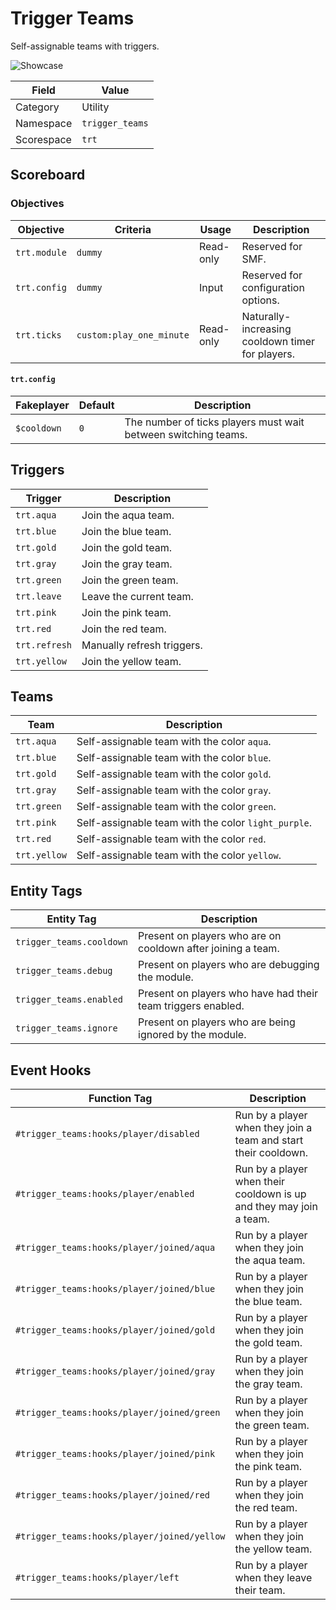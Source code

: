 # Trigger Teams
Self-assignable teams with triggers.

![Showcase](https://i.imgur.com/05RE6ET.png)

Field       | Value
----------- | -----
Category    | Utility
Namespace   | `trigger_teams`
Scorespace  | `trt`

## Scoreboard
### Objectives
Objective     | Criteria                  | Usage     | Description
------------- | ------------------------- | --------- | -----------
`trt.module`  | `dummy`                   | Read-only | Reserved for SMF.
`trt.config`  | `dummy`                   | Input     | Reserved for configuration options.
`trt.ticks`   | `custom:play_one_minute`  | Read-only | Naturally-increasing cooldown timer for players.

#### `trt.config`
Fakeplayer  | Default | Description
----------- | ------- | -----------
`$cooldown` | `0`     | The number of ticks players must wait between switching teams.

## Triggers
Trigger       | Description
------------- | -----------
`trt.aqua`    | Join the aqua team.
`trt.blue`    | Join the blue team.
`trt.gold`    | Join the gold team.
`trt.gray`    | Join the gray team.
`trt.green`   | Join the green team.
`trt.leave`   | Leave the current team.
`trt.pink`    | Join the pink team.
`trt.red`     | Join the red team.
`trt.refresh` | Manually refresh triggers.
`trt.yellow`  | Join the yellow team.

## Teams
Team          | Description
------------- | -----------
`trt.aqua`    | Self-assignable team with the color `aqua`.
`trt.blue`    | Self-assignable team with the color `blue`.
`trt.gold`    | Self-assignable team with the color `gold`.
`trt.gray`    | Self-assignable team with the color `gray`.
`trt.green`   | Self-assignable team with the color `green`.
`trt.pink`    | Self-assignable team with the color `light_purple`.
`trt.red`     | Self-assignable team with the color `red`.
`trt.yellow`  | Self-assignable team with the color `yellow`.

## Entity Tags
Entity Tag                | Description
------------------------- | -----------
`trigger_teams.cooldown`  | Present on players who are on cooldown after joining a team.
`trigger_teams.debug`     | Present on players who are debugging the module.
`trigger_teams.enabled`   | Present on players who have had their team triggers enabled.
`trigger_teams.ignore`    | Present on players who are being ignored by the module.

## Event Hooks
Function Tag                                | Description
------------------------------------------- | -----------
`#trigger_teams:hooks/player/disabled`      | Run by a player when they join a team and start their cooldown.
`#trigger_teams:hooks/player/enabled`       | Run by a player when their cooldown is up and they may join a team.
`#trigger_teams:hooks/player/joined/aqua`   | Run by a player when they join the aqua team.
`#trigger_teams:hooks/player/joined/blue`   | Run by a player when they join the blue team.
`#trigger_teams:hooks/player/joined/gold`   | Run by a player when they join the gold team.
`#trigger_teams:hooks/player/joined/gray`   | Run by a player when they join the gray team.
`#trigger_teams:hooks/player/joined/green`  | Run by a player when they join the green team.
`#trigger_teams:hooks/player/joined/pink`   | Run by a player when they join the pink team.
`#trigger_teams:hooks/player/joined/red`    | Run by a player when they join the red team.
`#trigger_teams:hooks/player/joined/yellow` | Run by a player when they join the yellow team.
`#trigger_teams:hooks/player/left`          | Run by a player when they leave their team.
